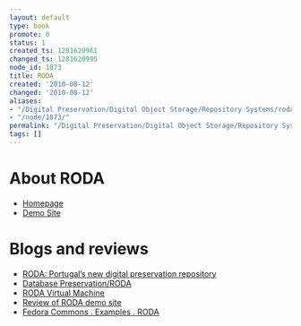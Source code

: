 ```yaml
---
layout: default
type: book
promote: 0
status: 1
created_ts: 1281620961
changed_ts: 1281620995
node_id: 1873
title: RODA
created: '2010-08-12'
changed: '2010-08-12'
aliases:
- "/Digital Preservation/Digital Object Storage/Repository Systems/roda/"
- "/node/1873/"
permalink: "/Digital Preservation/Digital Object Storage/Repository Systems/roda/"
tags: []
---
```

About RODA
==========

* [Homepage](http://redmine.keep.pt/projects/show/roda-public)
* [Demo Site](http://roda.keep.pt)

Blogs and reviews
=================

* [RODA: Portugal’s new digital preservation repository](http://alanake.wordpress.com/2009/06/26/roda-portugals-new-digital-preservation-repository/)
* [Database Preservation/RODA](http://e-records.chrisprom.com/?p=1476)
* [RODA Virtual Machine](http://e-records.chrisprom.com/?p=817)
* [Review of RODA demo site](http://e-records.chrisprom.com/?p=854)
* [Fedora Commons . Examples . RODA](http://www.fedora-commons.org/about/examples/roda)
